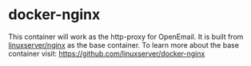 # docker-nginx
This container will work as the http-proxy for OpenEmail. It is built from [linuxserver/nginx](https://hub.docker.com/r/linuxserver/nginx) as the base container. To learn more about the base container visit: https://github.com/linuxserver/docker-nginx

